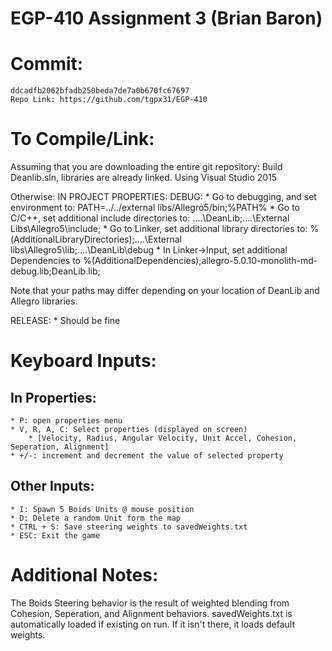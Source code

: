 # EGP-410 Assignment 3 (Brian Baron)

# Commit:
	ddcadfb2062bfadb250beda7de7a0b670fc67697
	Repo Link: https://github.com/tgpx31/EGP-410

# To Compile/Link:
Assuming that you are downloading the entire git repository:
Build Deanlib.sln, libraries are already linked. Using Visual Studio 2015

Otherwise:
IN PROJECT PROPERTIES:
DEBUG:
	* Go to debugging, and set environment to: PATH=../../external libs/Allegro5/bin;%PATH%
	* Go to C/C++, set additional include directories to: ..\..\DeanLib;..\..\External Libs\Allegro5\include;
	* Go to Linker, set additional library directories to: %(AdditionalLibraryDirectories);..\..\External libs\Allegro5\lib;..\..\DeanLib\debug
	* In Linker->Input, set additional Dependencies to %(AdditionalDependencies);allegro-5.0.10-monolith-md-debug.lib;DeanLib.lib;

Note that your paths may differ depending on your location of DeanLib and Allegro libraries.

RELEASE:
	* Should be fine

# Keyboard Inputs:
## In Properties:
	* P: open properties menu
	* V, R, A, C: Select properties (displayed on screen)
		* [Velocity, Radius, Angular Velocity, Unit Accel, Cohesion, Seperation, Alignment]
	* +/-: increment and decrement the value of selected property

## Other Inputs:
	* I: Spawn 5 Boids Units @ mouse position
	* D: Delete a random Unit form the map
	* CTRL + S: Save steering weights to savedWeights.txt
	* ESC: Exit the game

# Additional Notes:
The Boids Steering behavior is the result of weighted blending from Cohesion, Seperation, and Alignment behaviors.
savedWeights.txt is automatically loaded if existing on run. If it isn't there, it loads default weights.